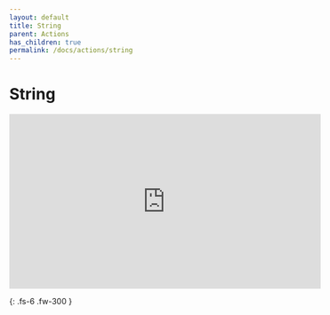 ```yaml
---
layout: default
title: String
parent: Actions
has_children: true
permalink: /docs/actions/string
---
```

# String

<iframe width="560" height="315" src="https://www.youtube.com/embed/-gBxNVAP4iI" title="YouTube video player" frameborder="0" allow="accelerometer; autoplay; clipboard-write; encrypted-media; gyroscope; picture-in-picture" allowfullscreen></iframe>

{: .fs-6 .fw-300 }
